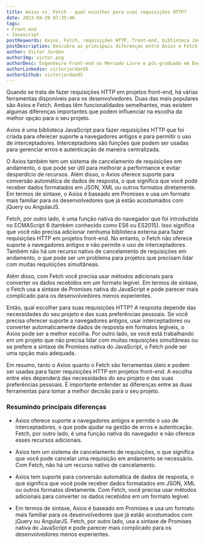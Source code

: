 ```yaml
---
title: Axios vs. Fetch - qual escolher para suas requisições HTTP?
date: 2023-04-29 07:35:46
tags: 
- Front-end
- Javascript
postKeywords: Axios, Fetch, requisições HTTP, front-end, biblioteca JavaScript, função nativa do navegador, interceptadores, cancelamento de requisições, conversão automática de dados, sintaxe de Promises, navegadores antigos, ES6.
postDescription: Descubra as principais diferenças entre Axios e Fetch para fazer requisições HTTP em projetos front-end. Saiba qual escolher de acordo com as necessidades do seu projeto e das suas preferências pessoais.
author: Victor Jordan
authorImg: victor.png
authorDesc: Engenheiro Front-end no Mercado Livre e pós-graduado em Engenharia de Software pela PUC-MG e formado em Banco de Dados pela Fatec, apaixonado por usabilidade, performance e UX!
authorLinkedin: victorjordan95
authorGithub: victorjordan95
---
```


Quando se trata de fazer requisições HTTP em projetos front-end, há várias ferramentas disponíveis para os desenvolvedores. Duas das mais populares são Axios e Fetch. Ambas têm funcionalidades semelhantes, mas existem algumas diferenças importantes que podem influenciar na escolha da melhor opção para o seu projeto.

<!-- more -->

Axios é uma biblioteca JavaScript para fazer requisições HTTP que foi criada para oferecer suporte a navegadores antigos e para permitir o uso de interceptadores. Interceptadores são funções que podem ser usadas para gerenciar erros e autenticação de maneira centralizada. 

O Axios também tem um sistema de cancelamento de requisições em andamento, o que pode ser útil para melhorar a performance e evitar desperdício de recursos. Além disso, o Axios oferece suporte para conversão automática de dados de resposta, o que significa que você pode receber dados formatados em JSON, XML ou outros formatos diretamente. Em termos de sintaxe, o Axios é baseado em Promises e usa um formato mais familiar para os desenvolvedores que já estão acostumados com jQuery ou AngularJS.

Fetch, por outro lado, é uma função nativa do navegador que foi introduzida no ECMAScript 6 (também conhecido como ES6 ou ES2015). Isso significa que você não precisa adicionar nenhuma biblioteca externa para fazer requisições HTTP em projetos front-end. No entanto, o Fetch não oferece suporte a navegadores antigos e não permite o uso de interceptadores. Também não há um recurso nativo de cancelamento de requisições em andamento, o que pode ser um problema para projetos que precisam lidar com muitas requisições simultâneas. 

Além disso, com Fetch você precisa usar métodos adicionais para converter os dados recebidos em um formato legível. Em termos de sintaxe, o Fetch usa a sintaxe de Promises nativa do JavaScript e pode parecer mais complicado para os desenvolvedores menos experientes.

Então, qual escolher para suas requisições HTTP? A resposta depende das necessidades do seu projeto e das suas preferências pessoais. Se você precisa oferecer suporte a navegadores antigos, usar interceptadores ou converter automaticamente dados de resposta em formatos legíveis, o Axios pode ser a melhor escolha. Por outro lado, se você está trabalhando em um projeto que não precisa lidar com muitas requisições simultâneas ou se prefere a sintaxe de Promises nativa do JavaScript, o Fetch pode ser uma opção mais adequada.

Em resumo, tanto o Axios quanto o Fetch são ferramentas úteis e podem ser usadas para fazer requisições HTTP em projetos front-end. A escolha entre eles dependerá das necessidades do seu projeto e das suas preferências pessoais. É importante entender as diferenças entre as duas ferramentas para tomar a melhor decisão para o seu projeto.

### Resumindo principais diferenças

- Axios oferece suporte a navegadores antigos e permite o uso de interceptadores, o que pode ajudar na gestão de erros e autenticação. Fetch, por outro lado, é uma função nativa do navegador e não oferece esses recursos adicionais.

- Axios tem um sistema de cancelamento de requisições, o que significa que você pode cancelar uma requisição em andamento se necessário. Com Fetch, não há um recurso nativo de cancelamento.

- Axios tem suporte para conversão automática de dados de resposta, o que significa que você pode receber dados formatados em JSON, XML ou outros formatos diretamente. Com Fetch, você precisa usar métodos adicionais para converter os dados recebidos em um formato legível.

- Em termos de sintaxe, Axios é baseado em Promises e usa um formato mais familiar para os desenvolvedores que já estão acostumados com jQuery ou AngularJS. Fetch, por outro lado, usa a sintaxe de Promises nativa do JavaScript e pode parecer mais complicado para os desenvolvedores menos experientes.